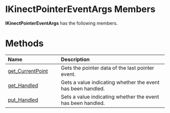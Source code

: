 IKinectPointerEventArgs Members  
===============================  

**IKinectPointerEventArgs** has the following members.  

<span id="publicmethodsSection"></span>

Methods  
=======  

<table>
<colgroup>
<col width="30%" />
<col width="60%" />
</colgroup>
<thead>
<tr class="header">
<th align="left">Name</th>
<th align="left">Description</th>
</tr>
</thead>
<tbody>
<tr class="odd">
<td align="left"><a href="Methods/get_CurrentPoint_Method.md">get_CurrentPoint</a></td>
<td align="left">Gets the pointer data of the last pointer event.</td>
</tr>
<tr class="even">
<td align="left"><a href="Methods/get_Handled_Method.md">get_Handled</a></td>
<td align="left">Gets a value indicating whether the event has been handled.</td>
</tr>
<tr class="odd">
<td align="left"><a href="Methods/put_Handled_Method.md">put_Handled</a></td>
<td align="left">Sets a value indicating whether the event has been handled.</td>
</tr>
</tbody>
</table>



<!--Please do not edit the data in the comment block below.-->
<!--
TOCTitle : IKinectPointerEventArgs Members
RLTitle : IKinectPointerEventArgs Members
KeywordF : IKinectPointerEventArgs
KeywordK : IKinectPointerEventArgs interface
KeywordK : IKinectPointerEventArgs interface, all members
HelpPriority : 1
KeywordA : AllMembers.T:Microsoft.Kinect.kinect.IKinectPointerEventArgs
AssetID : AllMembers.T:Microsoft.Kinect.kinect.IKinectPointerEventArgs
Locale : en-us
CommunityContent : 1
TargetOS : Windows
TopicType : kbSyntax
DocSet : K4Wv2
ProjType : K4Wv2Proj
Technology : Kinect for Windows
Product : Kinect for Windows SDK v2
productversion : 20
-->
